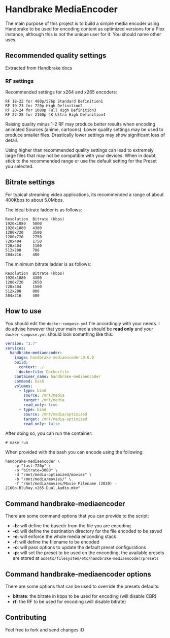 # Handbrake MediaEncoder

The main purpose of this project is to build a simple media encoder using Handbrake to be used for encoding content as optimized versions for a Plex instance, although this is not the unique user for it. You should name other uses.

## Recommended quality settings 

Extracted from Handbrake docs

### RF settings

Recommended settings for x264 and x265 encoders:

    RF 18-22 for 480p/576p Standard Definition1
    RF 19-23 for 720p High Definition2
    RF 20-24 for 1080p Full High Definition3
    RF 22-28 for 2160p 4K Ultra High Definition4

Raising quality minus 1-2 RF may produce better results when encoding animated Sources (anime, cartoons). Lower quality settings may be used to produce smaller files. Drastically lower settings may show significant loss of detail.

Using higher than recommended quality settings can lead to extremely large files that may not be compatible with your devices. When in doubt, stick to the recommended range or use the default setting for the Preset you selected.

## Bitrate settings

For typical streaming video applications, its recommended a range of about 400Kbps to about 5.0Mbps.

The ideal bitrate ladder is as follows:

```
Resolution  Bitrate (kbps)
1920x1080   5800
1920x1080   4300
1280x720    3500
1280x720    2750
720x404     1750
720x404     1100
512x288     700
384x216     400
```

The minimum bitrate ladder is as follows:

```
Resolution  Bitrate (kbps)
1920x1080   4300
1280x720    2650
720x404     1500
512x288     800
384x216     400
```

## How to use

You should edit the `docker-compose.yml` file accordingly with your needs. I do advise however that your main media should be **read only** and your `docker-compose.yml` should look something like this:

```YAML
version: "3.7"
services:
  handbrake-mediaencoder:
    image: handbrake-mediaencoder:0.0.0
    build:
      context: ./
      dockerfile: Dockerfile
    container_name: handbrake-mediaencoder
    command: bash
    volumes:
      - type: bind
        source: /mnt/media
        target: /mnt/media
        read_only: true
      - type: bind
        source: /mnt/media/optimized
        target: /mnt/media-optimized
        read_only: false
```

After doing so, you can run the container:

```
# make run
```

When provided with the bash you can encode using the following:

```
handbrake-mediaencoder \
    -p "fast-720p" \
    -o "bitrate=3000" \
    -d "/mnt/media-optimized/movies" \
    -b "/mnt/media/movies/" \
    -f "/mnt/media/movies/Movie Filename (2020) - 2160p.BluRay.x265.Dual.Audio.mkv"
```

## Command handbrake-mediaencoder

There are some command options that you can provide to the script:

  - **-b**: will define the basedir from the file you are encoding
  - **-d**: will define the destination directory for the file encoded to be saved
  - **-e**: will enforce the whole media enconding stack
  - **-f**: will define the filename to be encoded
  - **-o**: will pass options to update the default preset configurations
  - **-p**: will set the preset to be used on the enconding, the available presets are stored at `assets/filesystem/etc/handbrake-mediaencoder/presets`

## Command handbrake-mediaencoder options

There are some options that can be used to override the presets defaults:

  - **bitrate**: the bitrate in kbps to be used for encoding (will disable CBR)
  - **rf**: the RF to be used for encoding (will disable bitrate)

## Contributing

Feel free to fork and send changes :D